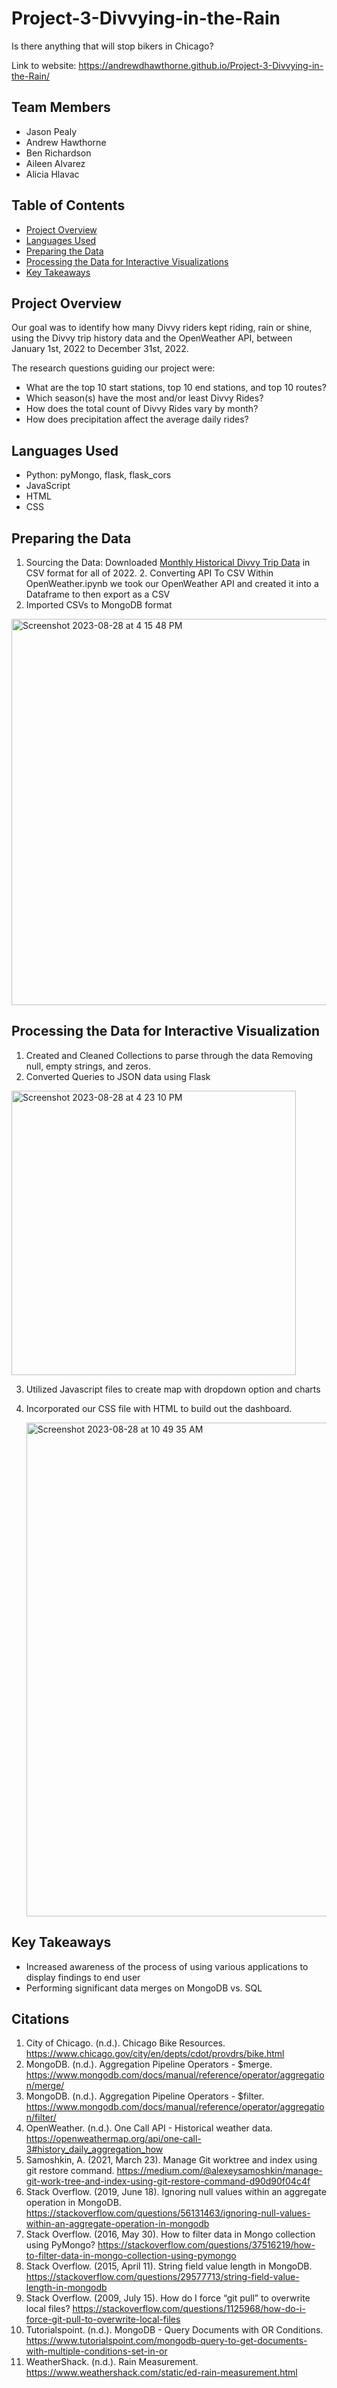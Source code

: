 # Project-3-Divvying-in-the-Rain
Is there anything that will stop bikers in Chicago? 

Link to website: https://andrewdhawthorne.github.io/Project-3-Divvying-in-the-Rain/ 

## Team Members
   * Jason Pealy
   * Andrew Hawthorne
   * Ben Richardson
   * Aileen Alvarez
   * Alicia Hlavac

## Table of Contents

 * [Project Overview](https://github.com/andrewdhawthorne/Project-3-Divvying-in-the-Rain/blob/main/README.md#project-overview)
 * [Languages Used](https://github.com/andrewdhawthorne/Project-3-Divvying-in-the-Rain/blob/main/README.md#languages-used)
 * [Preparing the Data](https://github.com/andrewdhawthorne/Project-3-Divvying-in-the-Rain/blob/main/README.md#preparing-the-data)
 * [Processing the Data for Interactive Visualizations](https://github.com/andrewdhawthorne/Project-3-Divvying-in-the-Rain/blob/main/README.md#processing-the-data-for-interactive-visualization)
 * [Key Takeaways](https://github.com/andrewdhawthorne/Project-3-Divvying-in-the-Rain/blob/main/README.md#key-takeaways)

## Project Overview
   Our goal was to identify how many Divvy riders kept riding, rain or shine, using the Divvy trip history data and the OpenWeather API, between January 1st, 2022 to December 31st, 2022.

   The research questions guiding our project were:
  * What are the top 10 start stations, top 10 end stations, and top 10 routes? 
  * Which season(s) have the most and/or least Divvy Rides?
  * How does the total count of Divvy Rides vary by month?
  * How does precipitation affect the average daily rides?


## Languages Used
   * Python: pyMongo, flask, flask_cors
   * JavaScript
   * HTML
   * CSS

## Preparing the Data
  1. Sourcing the Data:
Downloaded [Monthly Historical Divvy Trip Data](https://divvybikes.com/system-data) in CSV format for all of 2022.   2. Converting API To CSV
   Within OpenWeather.ipynb we took our OpenWeather API and created it into a Dataframe to then export as a CSV
  3. Imported CSVs to MongoDB format
<img width="618" alt="Screenshot 2023-08-28 at 4 15 48 PM" src="https://github.com/andrewdhawthorne/Project-3-Divvying-in-the-Rain/assets/131564308/013fe41b-becc-460a-89f0-2988d1400170">

## Processing the Data for Interactive Visualization
1. Created and Cleaned Collections to parse through the data
   Removing null, empty strings, and zeros.
2. Converted Queries to JSON data using Flask
<img width="455" alt="Screenshot 2023-08-28 at 4 23 10 PM" src="https://github.com/andrewdhawthorne/Project-3-Divvying-in-the-Rain/assets/131564308/025bc253-a81c-4296-b935-a1c524fd2851"> 

3. Utilized Javascript files to create map with dropdown option and charts
4. Incorporated our CSS file with HTML to build out the dashboard.
   
   <img width="790" alt="Screenshot 2023-08-28 at 10 49 35 AM" src="https://github.com/andrewdhawthorne/Project-3-Divvying-in-the-Rain/assets/131564308/6eaad715-d916-4104-a2c6-6e2e9d081e5f">
## Key Takeaways
   * Increased awareness of the process of using various applications to display findings to end user
   * Performing significant data merges on MongoDB vs. SQL

## Citations 
  1. City of Chicago. (n.d.). Chicago Bike Resources. https://www.chicago.gov/city/en/depts/cdot/provdrs/bike.html
  2. MongoDB. (n.d.). Aggregation Pipeline Operators - $merge. https://www.mongodb.com/docs/manual/reference/operator/aggregation/merge/
  3. MongoDB. (n.d.). Aggregation Pipeline Operators - $filter. https://www.mongodb.com/docs/manual/reference/operator/aggregation/filter/
  4. OpenWeather. (n.d.). One Call API - Historical weather data. https://openweathermap.org/api/one-call-3#history_daily_aggregation_how
  5. Samoshkin, A. (2021, March 23). Manage Git worktree and index using git restore command. https://medium.com/@alexeysamoshkin/manage-git-work-tree-and-index-using-git-restore-command-d90d90f04c4f
  6. Stack Overflow. (2019, June 18). Ignoring null values within an aggregate operation in MongoDB. https://stackoverflow.com/questions/56131463/ignoring-null-values-within-an-aggregate-operation-in-mongodb
  7. Stack Overflow. (2016, May 30). How to filter data in Mongo collection using PyMongo? https://stackoverflow.com/questions/37516219/how-to-filter-data-in-mongo-collection-using-pymongo
  8. Stack Overflow. (2015, April 11). String field value length in MongoDB. https://stackoverflow.com/questions/29577713/string-field-value-length-in-mongodb
  9. Stack Overflow. (2009, July 15). How do I force “git pull” to overwrite local files? https://stackoverflow.com/questions/1125968/how-do-i-force-git-pull-to-overwrite-local-files
  10. Tutorialspoint. (n.d.). MongoDB - Query Documents with OR Conditions. https://www.tutorialspoint.com/mongodb-query-to-get-documents-with-multiple-conditions-set-in-or
  11. WeatherShack. (n.d.). Rain Measurement. https://www.weathershack.com/static/ed-rain-measurement.html